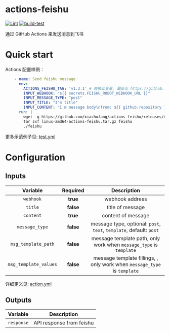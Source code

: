 # actions-feishu

[![Lint](https://github.com/xiachufang/actions-feishu/actions/workflows/lint.yml/badge.svg)](https://github.com/xiachufang/actions-feishu/actions/workflows/lint.yml)
[![build-test](https://github.com/xiachufang/actions-feishu/actions/workflows/test.yml/badge.svg?branch=main)](https://github.com/xiachufang/actions-feishu/actions/workflows/test.yml)

通过 GitHub Actions 来发送消息到飞书

# Quick start

Actions 配置样例：


```yaml
    - name: Send feishu message
      env:
        ACTIONS_FEISHU_TAG: 'v1.3.1' # 替换此变量, 最新见 https://github.com/xiachufang/actions-feishu/releases
        INPUT_WEBHOOK: "${{ secrets.FEISHU_ROBOT_WEBHOOK_URL }}"
        INPUT_MESSAGE_TYPE: "post"
        INPUT_TITLE: "I'm title"
        INPUT_CONTENT: "I'm message body\nfrom: ${{ github.repository }}"
      run: |
        wget -q https://github.com/xiachufang/actions-feishu/releases/download/${{ env.ACTIONS_FEISHU_TAG }}/linux-amd64-actions-feishu.tar.gz
        tar zxf linux-amd64-actions-feishu.tar.gz feishu
        ./feishu
```

更多示范例子见: [test.yml](./.github/workflows/test.yml)

# Configuration

## Inputs

| Variable | Required | Description |
| :---: | :---: | :----: |
| `webhook`| **true** | webhook address |
| `title` | **false** | title of message|
| `content` | **true** | content of message|
| `message_type`| **false**| message type, optional: `post`, `text`, `template`, default: `post`|
| `msg_template_path`| **false**| message template path, only work when `message_type` is `template`|
| `msg_template_values`| **false**| message template fillings, , only work when `message_type` is `template`|

详细定义见: [action.yml](./action.yml)

## Outputs

| Variable  | Description |
| :---:  | :----: |
| `response` | API response from feishu |
